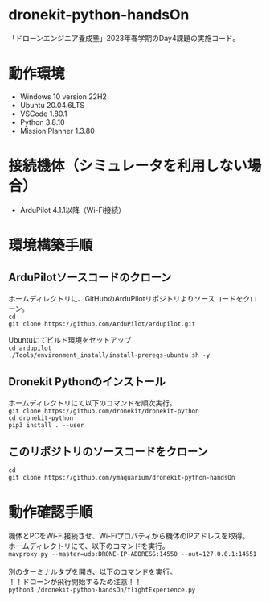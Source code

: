 # dronekit-python-handsOn
「ドローンエンジニア養成塾」2023年春学期のDay4課題の実施コード。

# 動作環境
- Windows 10 version 22H2
- Ubuntu 20.04.6LTS
- VSCode 1.80.1
- Python 3.8.10
- Mission Planner 1.3.80

# 接続機体（シミュレータを利用しない場合）
- ArduPilot 4.1.1以降（Wi-Fi接続）

# 環境構築手順
## ArduPilotソースコードのクローン
ホームディレクトリに、GitHubのArduPilotリポジトリよりソースコードをクローン。  
`cd `    
`git clone https://github.com/ArduPilot/ardupilot.git`    
  
Ubuntuにてビルド環境をセットアップ    
`cd ardupilot`    
`./Tools/environment_install/install-prereqs-ubuntu.sh -y`

## Dronekit Pythonのインストール
ホームディレクトリにて以下のコマンドを順次実行。  
`git clone https://github.com/dronekit/dronekit-python`  
`cd dronekit-python`  
`pip3 install . --user`  

## このリポジトリのソースコードをクローン
`cd `  
`git clone https://github.com/ymaquarium/dronekit-python-handsOn`  

# 動作確認手順
機体とPCをWi-Fi接続させ、Wi-Fiプロパティから機体のIPアドレスを取得。    
ホームディレクトリにて、以下のコマンドを実行。  
`mavproxy.py --master=udp:DRONE-IP-ADDRESS:14550 --out=127.0.0.1:14551`  
<br>
別のターミナルタブを開き、以下のコマンドを実行。  
！！ドローンが飛行開始するため注意！！  
`python3 /dronekit-python-handsOn/flightExperience.py`  
